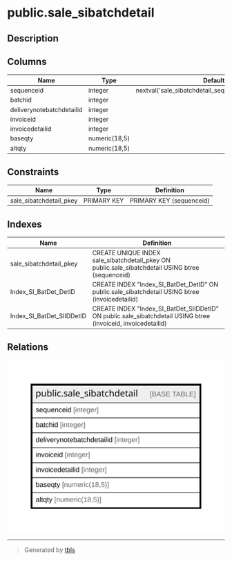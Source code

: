 # public.sale_sibatchdetail

## Description

## Columns

| Name | Type | Default | Nullable | Children | Parents | Comment |
| ---- | ---- | ------- | -------- | -------- | ------- | ------- |
| sequenceid | integer | nextval('sale_sibatchdetail_sequenceid_seq'::regclass) | false |  |  |  |
| batchid | integer |  | false |  |  |  |
| deliverynotebatchdetailid | integer |  | false |  |  |  |
| invoiceid | integer |  | false |  |  |  |
| invoicedetailid | integer |  | false |  |  |  |
| baseqty | numeric(18,5) |  | true |  |  |  |
| altqty | numeric(18,5) |  | true |  |  |  |

## Constraints

| Name | Type | Definition |
| ---- | ---- | ---------- |
| sale_sibatchdetail_pkey | PRIMARY KEY | PRIMARY KEY (sequenceid) |

## Indexes

| Name | Definition |
| ---- | ---------- |
| sale_sibatchdetail_pkey | CREATE UNIQUE INDEX sale_sibatchdetail_pkey ON public.sale_sibatchdetail USING btree (sequenceid) |
| Index_SI_BatDet_DetID | CREATE INDEX "Index_SI_BatDet_DetID" ON public.sale_sibatchdetail USING btree (invoicedetailid) |
| Index_SI_BatDet_SIIDDetID | CREATE INDEX "Index_SI_BatDet_SIIDDetID" ON public.sale_sibatchdetail USING btree (invoiceid, invoicedetailid) |

## Relations

![er](public.sale_sibatchdetail.svg)

---

> Generated by [tbls](https://github.com/k1LoW/tbls)

